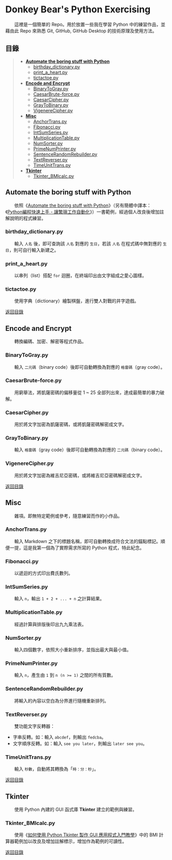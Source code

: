 # Donkey Bear's Python Exercising

　　這裡是一個簡單的 Repo。用於放置一些我在學習 Python 中的練習作品，並藉由此 Repo 來熟悉 Git, GitHub, GitHub Desktop 的技術原理及使用方法。

## 目錄

> * [**Automate the boring stuff with Python**](#automate-the-boring-stuff-with-python)
>     * [birthday_dictionary.py](#birthday_dictionarypy)
>     * [print_a_heart.py](#print_a_heartpy)
>     * [tictactoe.py](#tictactoepy)
> * [**Encode and Encrypt**](#encode-and-encrypt)
>     * [BinaryToGray.py](#binarytograypy)
>     * [CaesarBrute-force.py](#caesarbrute-forcepy)
>     * [CaesarCipher.py](#caesarcipherpy)
>     * [GrayToBinary.py](#graytobinarypy)
>     * [VigenereCipher.py](#vigenerecipherpy)
> * [**Misc**](#misc)
>     * [AnchorTrans.py](#anchortranspy)
>     * [Fibonacci.py](#fibonaccipy)
>     * [IntSumSeries.py](#intsumseriespy)
>     * [MultiplicationTable.py](#multiplicationtablepy)
>     * [NumSorter.py](#numsorterpy)
>     * [PrimeNumPrinter.py](#primenumprinterpy)
>     * [SentenceRandomRebuilder.py](#sentencerandomrebuilderpy)
>     * [TextReverser.py](#textreverserpy)
>     * [TimeUnitTrans.py](#timeunittranspy)
> * [**Tkinter**](#tkinter)
>     * [Tkinter_BMIcalc.py](#tkinter_bmicalcpy)

## Automate the boring stuff with Python

　　依照《[Automate the boring stuff with Python](https://automatetheboringstuff.com/)》（另有簡體中譯本：《[Python編程快速上手 - 讓繁瑣工作自動化](https://www.books.com.tw/products/CN11361197)》）一書範例，經過個人改良後增加註解說明的程式練習。

### birthday_dictionary.py

　　輸入 `人名` 後，即可查詢該 `人名` 對應的 `生日`，若該 `人名` 在程式碼中無對應的 `生日`，則可自行輸入新建之。

### print_a_heart.py

　　以串列（list）搭配 `for` 迴圈，在終端印出由文字組成之愛心圖樣。

### tictactoe.py

　　使用字典（dictionary）繪製棋盤，進行雙人對戰的井字遊戲。

[返回目錄](#目錄)

## Encode and Encrypt

　　轉換編碼、加密、解密等程式作品。

### BinaryToGray.py

　　輸入 `二元碼`（binary code）後即可自動轉換為對應的 `格雷碼`（gray code）。

### CaesarBrute-force.py

　　用窮舉法，將凱薩密碼的偏移量從 1 ~ 25 全部列出來，達成最簡單的暴力破解。

### CaesarCipher.py

　　用於將文字加密為凱薩密碼，或將凱薩密碼解密成文字。

### GrayToBinary.py

　　輸入 `格雷碼`（gray code）後即可自動轉換為對應的 `二元碼`（binary code）。

### VigenereCipher.py

　　用於將文字加密為維吉尼亞密碼，或將維吉尼亞密碼解密成文字。

[返回目錄](#目錄)

## Misc

　　雜項。即無特定範例或參考，隨意練習而作的小作品。

### AnchorTrans.py

　　輸入 Markdown 之下的標題名稱，即可自動轉換成符合文法的錨點標記。順便一提，這是我第一個為了實際需求所寫的 Python 程式，特此紀念。

### Fibonacci.py

　　以遞迴的方式印出費氏數列。

### IntSumSeries.py

　　輸入 `n`，輸出 `1 + 2 + ... + n` 之計算結果。

### MultiplicationTable.py

　　經過計算與排版後印出九九乘法表。

### NumSorter.py

　　輸入四個數字，依照大小重新排序，並指出最大與最小值。

### PrimeNumPrinter.py

　　輸入 `n`，產生由 `1` 到 `n (n >= 1)` 之間的所有質數。

### SentenceRandomRebuilder.py

　　將輸入的內容以空白為分界進行隨機重新排列。

### TextReverser.py

　　雙功能文字反轉器：

* 字串反轉。如：輸入 `abcdef`，則輸出 `fedcba`。
* 文字順序反轉。如：輸入 `see you later`，則輸出 `later see you`。

### TimeUnitTrans.py

　　輸入 `秒數`，自動將其轉換為「`時：分：秒`」。

[返回目錄](#目錄)

## Tkinter

　　使用 Python 內建的 GUI 函式庫 **Tkinter** 建立的範例與練習。

### Tkinter_BMIcalc.py

　　使用《[如何使用 Python Tkinter 製作 GUI 應用程式入門教學](https://blog.techbridge.cc/2019/09/21/how-to-use-python-tkinter-to-make-gui-app-tutorial/)》中的 BMI 計算器範例加以改良及增加註解標示，增加作為範例的可讀性。

[返回目錄](#目錄)
